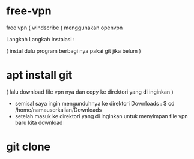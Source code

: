 # free-vpn
free vpn ( windscribe ) menggunakan openvpn

Langkah Langkah instalasi :

( instal dulu program berbagi nya pakai git jika belum )
# apt install git

( lalu download file vpn nya dan copy ke direktori yang di inginkan )
- semisal saya ingin mengunduhnya ke direktori Downloads :
$ cd /home/namauserkalian/Downloads
- setelah masuk ke direktori yang di inginkan untuk menyimpan file vpn baru kita download
# git clone 
